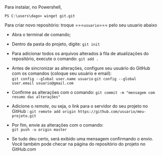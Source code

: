 Para instalar, no Powershell, 
```
PS C:\users\dago> winget git.git

```

Para criar novo repositório: troque ===`usuario`=== pelo seu usuario abaixo

* Abra o terminal de comando;
* Dentro da pasta do projeto, digite: `git init`  
* Para adicionar todos os arquivos alterados à fila de atualizações do repositório, execute o comando: `git add .`

* Antes de sincronizar as alterações, configure seu usuário do GitHub com os comandos (coloque seu usuário e email):  
    `git config --global user.name usuario`
    `git config --global user.email usuario@gmail.com`
* Confirme as alterações com o comando: `git commit -m "mensagem com resumo das alterações"`  
* Adicione o _remote_, ou seja, o link para o servidor do seu projeto no GitHub :
    `git remote add origin https://github.com/usuario/meu-projeto.git
`
*  Por fim, envie as alterações com o comando:  
    `git push -u origin master`
- Se tudo deu certo, será exibido uma mensagem confirmando o envio. Você também pode checar na página do repositório do projeto no GitHub.com


